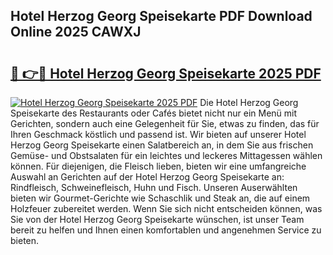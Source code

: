 ## Hotel Herzog Georg Speisekarte PDF Download Online 2025 CAWXJ

# <h2><a href="http://gcat9j.nevu.top/?p=Hotel+Herzog+Georg+Speisekarte">🔗 👉🔴 Hotel Herzog Georg Speisekarte 2025 PDF</a></h2>

[![Hotel Herzog Georg Speisekarte 2025 PDF](https://i.imgur.com/dBaPXMq.png)](http://gcat9j.nevu.top/?p=Hotel+Herzog+Georg+Speisekarte)
Die Hotel Herzog Georg Speisekarte des Restaurants oder Cafés bietet nicht nur ein Menü mit Gerichten, sondern auch eine Gelegenheit für Sie, etwas zu finden, das für Ihren Geschmack köstlich und passend ist. Wir bieten auf unserer Hotel Herzog Georg Speisekarte einen Salatbereich an, in dem Sie aus frischen Gemüse- und Obstsalaten für ein leichtes und leckeres Mittagessen wählen können. Für diejenigen, die Fleisch lieben, bieten wir eine umfangreiche Auswahl an Gerichten auf der Hotel Herzog Georg Speisekarte an: Rindfleisch, Schweinefleisch, Huhn und Fisch. Unseren Auserwählten bieten wir Gourmet-Gerichte wie Schaschlik und Steak an, die auf einem Holzfeuer zubereitet werden. Wenn Sie sich nicht entscheiden können, was Sie von der Hotel Herzog Georg Speisekarte wünschen, ist unser Team bereit zu helfen und Ihnen einen komfortablen und angenehmen Service zu bieten.
